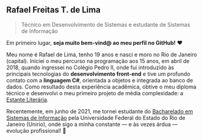 ## Rafael Freitas T. de Lima
> Técnico em Desenvolvimento de Sistemas e estudante de Sistemas de Informação

Em primeiro lugar, __seja muito bem-vind@ ao meu perfil no GitHub!__ :heart:

Meu  nome é Rafael de Lima, tenho 19 anos e nasci e moro no Rio de Janeiro (capital). Iniciei o meu percurso na programação aos 15 anos, em abril de 2018, quando ingressei no Colégio Pedro II, onde fui introduzido às principais tecnologias do __desenvolvimento front-end__ e tive um profundo contato com a __linguagem C#__, orientada a objetos e integrada ao banco de dados. Como resultado desta experiência acadêmica, obtive o meu diploma técnico e desenvolvi o meu primeiro projeto de média complexidade: a [Estante Literária](https://# "Repositório do projeto").

Recentemente, em junho de 2021, me tornei estudante do [Bacharelado em Sistemas de Informação](https://bsi.uniriotec.br "Site do curso") pela Universidade Federal do Estado do Rio de Janeiro (Unirio), onde sigo a minha constante — e às vezes árdua — evolução profissional! :dizzy:

